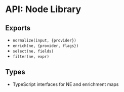 # API: Node Library

## Exports

- `normalize(input, {provider})`
- `enrich(ne, {provider, flags})`
- `select(ne, fields)`
- `filter(ne, expr)`

## Types

- TypeScript interfaces for NE and enrichment maps

